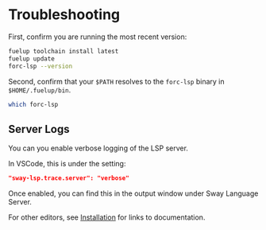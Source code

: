 # Troubleshooting

First, confirm you are running the most recent version:

```sh
fuelup toolchain install latest
fuelup update
forc-lsp --version
```

Second, confirm that your `$PATH` resolves to the `forc-lsp` binary in `$HOME/.fuelup/bin`.

```sh
which forc-lsp
```

## Server Logs

You can you enable verbose logging of the LSP server. 

In VSCode, this is under the setting:

```json
"sway-lsp.trace.server": "verbose"
```

Once enabled, you can find this in the output window under Sway Language Server.

For other editors, see [Installation](./installation.md) for links to documentation.
